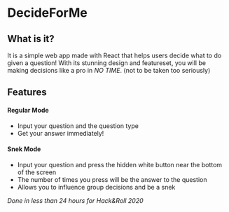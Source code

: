 # DecideForMe

## What is it?
It is a simple web app made with React that helps users decide what to do given a question! With its stunning design and featureset, you will be making decisions like a pro in *NO TIME*. (not to be taken too seriously)


## Features

#### Regular Mode
- Input your question and the question type
- Get your answer immediately!


#### Snek Mode
- Input your question and press the hidden white button near the bottom of the screen
- The number of times you press will be the answer to the question
- Allows you to influence group decisions and be a snek

*Done in less than 24 hours for Hack&Roll 2020*
